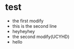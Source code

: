 # test

- the first modify
- this is the second line
- heyheyhey
- the second modify(UCYHD)
- hello
